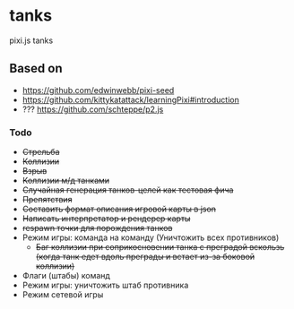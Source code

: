 # tanks
pixi.js tanks

## Based on

- https://github.com/edwinwebb/pixi-seed
- https://github.com/kittykatattack/learningPixi#introduction
- ??? https://github.com/schteppe/p2.js


### Todo

- ~~Стрельба~~
- ~~Коллизии~~
- ~~Взрыв~~
- ~~Коллизии м/д танками~~
- ~~Случайная генерация танков-целей как тестовая фича~~
- ~~Препятствия~~
- ~~Составить формат описания игровой карты в json~~
- ~~Написать интерпретатор и рендерер карты~~
- ~~respawn точки для порождения танков~~
- Режим игры: команда на команду (Уничтожить всех противников)
    - ~~Баг коллизии при соприкосновении танка с преградой вскользь (когда танк едет вдоль преграды и встает из-за боковой коллизии)~~
- Флаги (штабы) команд
- Режим игры: уничтожить штаб противника
- Режим сетевой игры
